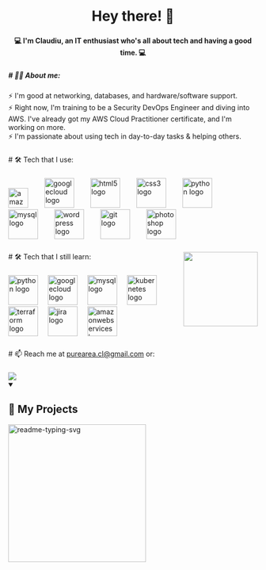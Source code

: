 <h1 align="center">Hey there! 👋</h1>

###

<h4 align="center">💻 I'm Claudiu, an IT enthusiast who's all about tech and having a good time.   💻</h4>

###

<h5 align="left"># 👩‍💻 About me:</h5>

###

<p align="left">⚡ I'm good at networking, databases, and hardware/software support.<br>⚡ Right now, I'm training to be a Security DevOps Engineer and diving into AWS. I've already got my AWS Cloud Practitioner certificate, and I'm working on more. <br>⚡ I'm passionate about using tech in day-to-day tasks & helping others.</p>

###

<p align="left"># 🛠 Tech that I use:</p>

###

<div align="left">
    <img src="https://skillicons.dev/icons?i=aws" height="40" alt="amazonwebservices logo"  />
    <img width="25" />
    <img src="https://cdn.jsdelivr.net/gh/devicons/devicon/icons/googlecloud/googlecloud-original.svg" height="60" alt="googlecloud logo"  />
    <img width="25" />
    <img src="https://cdn.jsdelivr.net/gh/devicons/devicon/icons/html5/html5-plain-wordmark.svg" height="60" alt="html5 logo"  />
    <img width="25" />
    <img src="https://cdn.jsdelivr.net/gh/devicons/devicon/icons/css3/css3-plain-wordmark.svg" height="60" alt="css3 logo"  />
    <img width="25" />
    <img src="https://cdn.jsdelivr.net/gh/devicons/devicon/icons/python/python-original-wordmark.svg" height="60" alt="python logo"  />
    <img width="25" />
    <img src="https://cdn.jsdelivr.net/gh/devicons/devicon/icons/mysql/mysql-original-wordmark.svg" height="60" alt="mysql logo"  />
    <img width="25" />
    <img src="https://cdn.jsdelivr.net/gh/devicons/devicon/icons/wordpress/wordpress-original.svg" height="60" alt="wordpress logo"  />
    <img width="25" />
    <img src="https://cdn.jsdelivr.net/gh/devicons/devicon/icons/git/git-original-wordmark.svg" height="60" alt="git logo"  />
    <img width="25" />
    <img src="https://cdn.jsdelivr.net/gh/devicons/devicon/icons/photoshop/photoshop-plain.svg" height="60" alt="photoshop logo"  />
    
</div>

###

  <img align="right" height="150" src="https://imgur.com/6LXcLwJ.gif"   />

###
  
  <p align="left"># 🛠 Tech that I still learn:</p>

###
 
<div align="left">
    <img src="https://cdn.jsdelivr.net/gh/devicons/devicon/icons/python/python-original-wordmark.svg" height="60" alt="python logo"  />
    <img width="12" />
    <img src="https://cdn.jsdelivr.net/gh/devicons/devicon/icons/googlecloud/googlecloud-original.svg" height="60" alt="googlecloud logo"  />
    <img width="12" />
    <img src="https://cdn.jsdelivr.net/gh/devicons/devicon/icons/mysql/mysql-original-wordmark.svg" height="60" alt="mysql logo"  />
    <img width="12" />
    <img src="https://cdn.jsdelivr.net/gh/devicons/devicon/icons/kubernetes/kubernetes-plain-wordmark.svg" height="60" alt="kubernetes logo"  />
    <img width="12" />
    <img src="https://cdn.jsdelivr.net/gh/devicons/devicon/icons/terraform/terraform-original-wordmark.svg" height="60" alt="terraform logo"  />
    <img width="12" />
    <img src="https://cdn.jsdelivr.net/gh/devicons/devicon/icons/jira/jira-original-wordmark.svg" height="60" alt="jira logo"  />
    <img width="12" />
    <img src="https://skillicons.dev/icons?i=aws" height="60" alt="amazonwebservices logo"  />
</div>

 
###

<p align="left"># 📫 Reach me at <a href="https://mail.google.com/mail/?view=cm&fs=1&to=purcarea.cl@gmail.com&su=SUBJECT&body=BODY">purearea.cl@gmail.com</a> or:</p>
  
  ###
  
<div align="left">
    <a href="https://www.linkedin.com/in/claudiu-purcarea-4a903726b" target="_blank"><img src="https://img.shields.io/badge/-LinkedIn-%230077B5?style=for-the-badge&logo=linkedin&logoColor=white" target="_blank"></a>
    
</div>

<details open>
     <summary><h2>📘 My Projects</h2></summary>
     <p align="left">
           <a href="https://github.com/DenverCoder1/readme-typing-svg"><img width="278" src="https://denvercoder1-github-readme-stats.vercel.app/api/pin/?username=DenverCoder1&repo=readme-typing-svg&theme=react&bg_color=1F222E&title_color=F85D7F&hide_border=true&icon_color=F8D866&show_icons=false" alt="readme-typing-svg"></a>
     </p>
</details>

###


